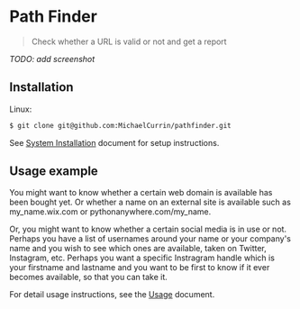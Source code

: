 # Path Finder
> Check whether a URL is valid or not and get a report

_TODO: add screenshot_

## Installation

Linux:

```bash
$ git clone git@github.com:MichaelCurrin/pathfinder.git
```

See [System Installation](docs/SystemInstallatiom.md) document for setup instructions.

## Usage example

You might want to know whether a certain web domain is available has been bought yet. Or whether a name on an external site is available such as my_name.wix.com or pythonanywhere.com/my_name.

Or, you might want to know whether a certain social media is in use or not. Perhaps you have a list of usernames around your name or your company's name and you wish to see which ones are available, taken on Twitter, Instagram, etc. Perhaps you want a specific Instragram handle which is your firstname and lastname and you want to be first to know if it ever becomes available, so that you can take it.

For detail usage instructions, see the [Usage](docs/Usage.md) document.
